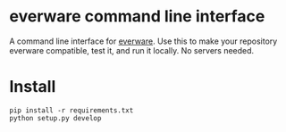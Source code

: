 # everware command line interface

A command line interface for [everware]. Use this to make
your repository everware compatible, test it, and run
it locally. No servers needed.


# Install

```
pip install -r requirements.txt
python setup.py develop
```


[everware]: http://github.com/everware/everware
